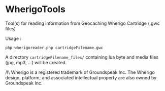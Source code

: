 # WherigoTools
Tool(s) for reading information from Geocaching Wherigo Cartridge (.gwc files)

Usage :
```
php wherigoreader.php cartridgeFilename.gwc
```

A directory `cartridgeFilename_files/` containing lua byte and media files (jpg, mp3, ...) will be created.

/!\ Wherigo is a registered trademark of Groundspeak Inc. The Wherigo design, platform, and associated intellectual property are also owned by Groundspeak Inc.

